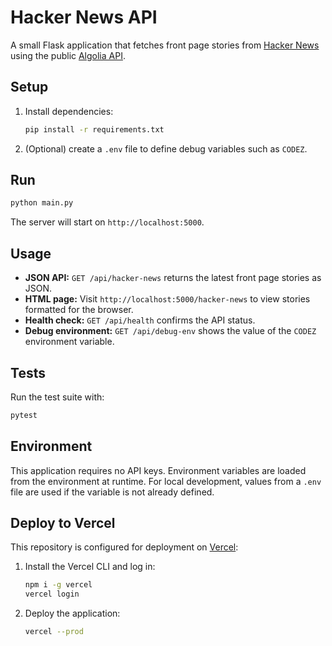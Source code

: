 # Hacker News API

A small Flask application that fetches front page stories from [Hacker News](https://news.ycombinator.com/) using the public [Algolia API](https://hn.algolia.com/api).

## Setup

1. Install dependencies:
   ```bash
   pip install -r requirements.txt
   ```
2. (Optional) create a `.env` file to define debug variables such as `CODEZ`.

## Run

```bash
python main.py
```

The server will start on `http://localhost:5000`.

## Usage

- **JSON API:** `GET /api/hacker-news` returns the latest front page stories as JSON.
- **HTML page:** Visit `http://localhost:5000/hacker-news` to view stories formatted for the browser.
- **Health check:** `GET /api/health` confirms the API status.
- **Debug environment:** `GET /api/debug-env` shows the value of the `CODEZ` environment variable.

## Tests

Run the test suite with:

```bash
pytest
```


## Environment

This application requires no API keys. Environment variables are loaded from the environment at runtime. For local development, values from a `.env` file are used if the variable is not already defined.

## Deploy to Vercel

This repository is configured for deployment on [Vercel](https://vercel.com/):

1. Install the Vercel CLI and log in:
   ```bash
   npm i -g vercel
   vercel login
   ```
2. Deploy the application:
   ```bash
   vercel --prod
   ```
